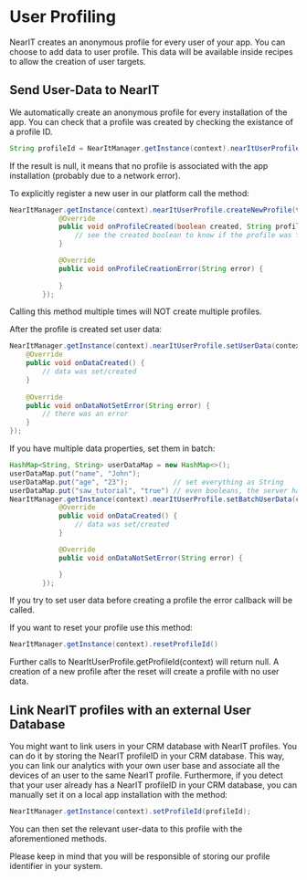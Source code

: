 # User Profiling

NearIT creates an anonymous profile for every user of your app. You can choose to add data to user profile. This data will be available inside recipes to allow the creation of user targets.

## Send User-Data to NearIT

We automatically create an anonymous profile for every installation of the app. You can check that a profile was created by checking the existance of a profile ID.
```java
String profileId = NearItManager.getInstance(context).nearItUserProfile.getProfileId(context);
```
If the result is null, it means that no profile is associated with the app installation (probably due to a network error).

To explicitly register a new user in our platform call the method:
```java
NearItManager.getInstance(context).nearItUserProfile.createNewProfile(this, new ProfileCreationListener() {
            @Override
            public void onProfileCreated(boolean created, String profileId) {
                // see the created boolean to know if the profile was freshly created or was already created 
            }

            @Override
            public void onProfileCreationError(String error) {
                
            }
        });
```
Calling this method multiple times will NOT create multiple profiles.

After the profile is created set user data:
```java
NearItManager.getInstance(context).nearItUserProfile.setUserData(context, "name", "John", new UserDataNotifier() {
    @Override
    public void onDataCreated() {
        // data was set/created                                                
    }
                                                       
    @Override
    public void onDataNotSetError(String error) {
        // there was an error                        
    }
});
```

If you have multiple data properties, set them in batch:
```java
HashMap<String, String> userDataMap = new HashMap<>();
userDataMap.put("name", "John");
userDataMap.put("age", "23");           // set everything as String
userDataMap.put("saw_tutorial", "true") // even booleans, the server has all the right logic
NearItManager.getInstance(context).nearItUserProfile.setBatchUserData(context, userDataMap, new UserDataNotifier() {
            @Override
            public void onDataCreated() {
                // data was set/created 
            }

            @Override
            public void onDataNotSetError(String error) {

            }
        });
```
If you try to set user data before creating a profile the error callback will be called.

If you want to reset your profile use this method:
```java
NearItManager.getInstance(context).resetProfileId()
```
Further calls to NearItUserProfile.getProfileId(context) will return null.
A creation of a new profile after the reset will create a profile with no user data.

## Link NearIT profiles with an external User Database

You might want to link users in your CRM database with NearIT profiles. You can do it by storing the NearIT profileID in your CRM database. This way, you can link our analytics with your own user base and associate all the devices of an user to the same NearIT profile.
Furthermore, if you detect that your user already has a NearIT profileID in your CRM database, you can manually set it on a local app installation with the method:
```java
NearItManager.getInstance(context).setProfileId(profileId);
```
You can then set the relevant user-data to this profile with the aforementioned methods.

Please keep in mind that you will be responsible of storing our profile identifier in your system.
